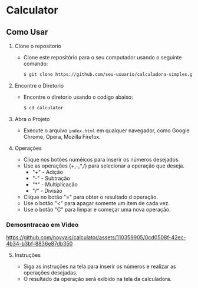 # Calculator

## Como Usar 
1. Clone o repositorio

    * Clone este repositório para o seu computador usando o seguinte comando:

        ```bash
        $ git clone https://github.com/seu-usuario/calculadora-simples.git

2. Encontre o Diretorio

   * Encontre o diretorio usando o codigo abaixo:
   
        ```bash
        $ cd calculator
   

3. Abra o Projeto
    * Execute o arquivo `index.html` em qualquer navegador, como Google Chrome, Opera, Mozilla Firefox.

4. Operações
    * Clique nos botões numéicos para inserir os números desejados.
    * Use as operações (+,-,*,/) para selecionar a operação que deseja.
        * "+" - Adição
        * "-" - Subtração
        * "*" - Multiplicacão
        * "/" - Divisão
    * Clique no botão "=" para obter o resultado d operação.
    * Use o botão "<" para apagar somente um item de cada vez.
    * Use o botão "C" para limpar e começar uma nova operação.
### Demosntracao em Video

https://github.com/novvais/calculator/assets/110359905/0cd0508f-42ec-4b34-b3bf-8836e87db350

5. Instruções

    * Siga as instruções na tela para inserir os números e realizar as operações desejadas.
    * O resultado da operação será exibido na tela da calculadora.
